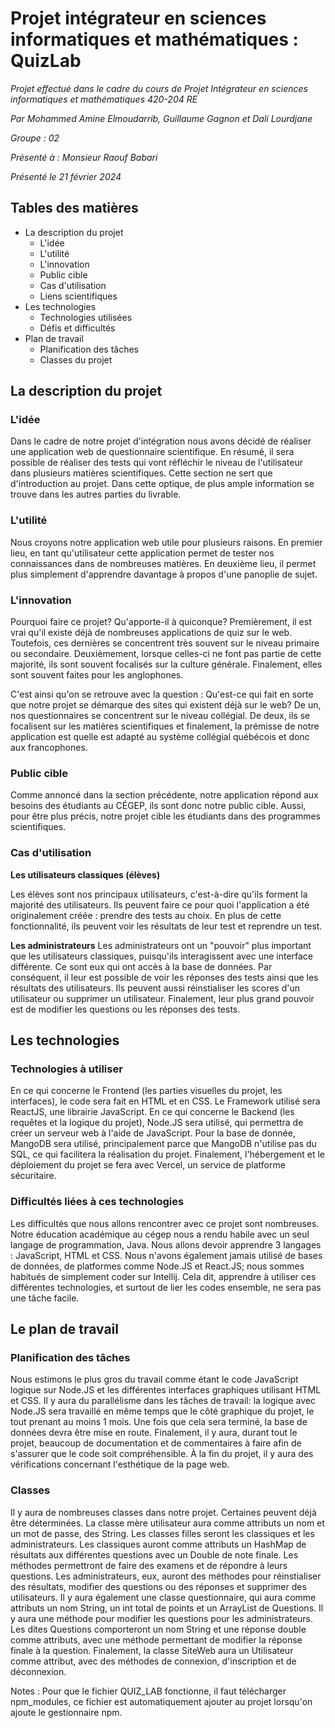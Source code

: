 # **Projet intégrateur en sciences informatiques et mathématiques : QuizLab**

*Projet effectué dans le cadre du cours de Projet Intégrateur en sciences informatiques et mathématiques 420-204 RE*

*Par Mohammed Amine Elmoudarrib, Guillaume Gagnon et Dali Lourdjane*

*Groupe : 02*

*Présenté à : Monsieur Raouf Babari*

*Présenté le 21 février 2024*

## Tables des matières
- La description du projet
  - L'idée
  - L'utilité
  - L'innovation
  - Public cible
  - Cas d'utilisation
  - Liens scientifiques
- Les technologies
    - Technologies utilisées
    - Défis et difficultés
- Plan de travail
    - Planification des tâches
    - Classes du projet

## La description du projet
### L'idée

Dans le cadre de notre projet d'intégration nous avons décidé de réaliser une application web de questionnaire scientifique. 
En résumé, il sera possible de réaliser des tests qui vont réfléchir le niveau de l'utilisateur dans plusieurs matières scientifiques.
Cette section ne sert que d'introduction au projet. Dans cette optique, de plus ample information se trouve dans les autres parties du livrable.

### L'utilité

Nous croyons notre application web utile pour plusieurs raisons. En premier lieu, en tant qu'utilisateur cette application permet de tester nos
connaissances dans de nombreuses matières. En deuxième lieu, il permet plus simplement d'apprendre davantage à propos d'une panoplie de sujet.

### L'innovation

Pourquoi faire ce projet? Qu'apporte-il à quiconque?
Premièrement, il est vrai qu'il existe déjà de nombreuses applications de quiz sur le web. Toutefois, ces dernières se concentrent très souvent
sur le niveau primaire ou secondaire. Deuxièmement, lorsque celles-ci ne font pas partie de cette majorité, ils sont souvent focalisés sur la culture générale.
Finalement, elles sont souvent faites pour les anglophones.

C'est ainsi qu'on se retrouve avec la question : Qu'est-ce qui fait en sorte que notre projet se démarque des sites qui existent déjà sur le web?
De un, nos questionnaires se concentrent sur le niveau collégial. De deux, ils se focalisent sur les matières scientifiques et finalement, la prémisse
de notre application est quelle est adapté au système collégial québécois et donc aux francophones.

### Public cible

Comme annoncé dans la section précédente, notre application répond aux besoins des étudiants au CÉGEP, ils sont donc notre public cible.
Aussi, pour être plus précis, notre projet cible les étudiants dans des programmes scientifiques.

### Cas d'utilisation

**Les utilisateurs classiques (élèves)**

Les élèves sont nos principaux utilisateurs, c'est-à-dire qu'ils forment la majorité des utilisateurs. Ils peuvent faire ce pour quoi l'application a été 
originalement créée : prendre des tests au choix. En plus de cette fonctionnalité, ils peuvent voir les résultats de leur test et reprendre un test.

**Les administrateurs**
Les administrateurs ont un "pouvoir" plus important que les utilisateurs classiques, puisqu'ils interagissent avec une interface différente. Ce sont eux qui ont accès à la base de données. Par conséquent, il leur est possible de voir les réponses des tests ainsi que les résultats des utilisateurs. Ils peuvent aussi réinstialiser les scores d'un utilisateur ou supprimer un utilisateur. Finalement, leur plus grand pouvoir est de modifier les questions ou les réponses des tests.

## Les technologies
### Technologies à utiliser

En ce qui concerne le Frontend (les parties visuelles du projet, les interfaces), le code sera fait en HTML et en CSS. Le Framework utilisé sera ReactJS, une librairie JavaScript.
En ce qui concerne le Backend (les requêtes et la logique du projet), Node.JS sera utilisé, qui permettra de créer un serveur web à l'aide de JavaScript.
Pour la base de donnée, MangoDB sera utilisé, principalement parce que MangoDB n'utilise pas du SQL, ce qui facilitera la réalisation du projet.
Finalement, l'hébergement et le déploiement du projet se fera avec Vercel, un service de platforme sécuritaire.

### Difficultés liées à ces technologies

Les difficultés que nous allons rencontrer avec ce projet sont nombreuses. Notre éducation académique au cégep nous a rendu habile avec un seul langage de programmation, Java. Nous allons devoir apprendre 3 langages : JavaScript, HTML et CSS. Nous n'avons également jamais utilisé de bases de données, de platformes comme Node.JS et React.JS; nous sommes habitués de simplement coder sur Intellij. Cela dit, apprendre à utiliser ces différentes technologies, et surtout de lier les codes ensemble, ne sera pas une tâche facile.

## Le plan de travail
### Planification des tâches

Nous estimons le plus gros du travail comme étant le code JavaScript logique sur Node.JS et les différentes interfaces graphiques utilisant HTML et CSS. Il y aura du parallélisme dans les tâches de travail: la logique avec Node.JS sera travaillé en même temps que le côté graphique du projet, le tout prenant au moins 1 mois. Une fois que cela sera terminé, la base de données devra être mise en route. Finalement, il y aura, durant tout le projet, beaucoup de documentation et de commentaires à faire afin de s'assurer que le code soit compréhensible. À la fin du projet, il y aura des vérifications concernant l'esthétique de la page web.

### Classes
Il y aura de nombreuses classes dans notre projet. Certaines peuvent déjà être déterminées. 
La classe mère utilisateur aura comme attributs un nom et un mot de passe, des String.
Les classes filles seront les classiques et les administrateurs. Les classiques auront comme attributs un HashMap de résultats aux différentes questions avec un Double de note finale. Les méthodes permettront de faire des examens et de répondre à leurs questions. Les administrateurs, eux, auront des méthodes pour réinstialiser des résultats, modifier des questions ou des réponses et supprimer des utilisateurs.
Il y aura également une classe questionnaire, qui aura comme attributs un nom String, un int total de points et un ArrayList de Questions. Il y aura une méthode pour modifier les questions pour les administrateurs.
Les dites Questions comporteront un nom String et une réponse double comme attributs, avec une méthode permettant de modifier la réponse finale à la question.
Finalement, la classe SiteWeb aura un Utilisateur comme attribut, avec des méthodes de connexion, d'inscription et de déconnexion.

Notes : Pour que le fichier QUIZ_LAB fonctionne, il faut télécharger npm_modules, ce fichier est automatiquement ajouter au projet lorsqu'on ajoute le gestionnaire npm.
